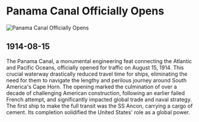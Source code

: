 # Panama Canal Officially Opens

![Panama Canal Officially Opens](https://maritimecyprus.com/wp-content/uploads/2015/08/ancon-1.jpg)

## 1914-08-15

The Panama Canal, a monumental engineering feat connecting the Atlantic and Pacific Oceans, officially opened for traffic on August 15, 1914. This crucial waterway drastically reduced travel time for ships, eliminating the need for them to navigate the lengthy and perilous journey around South America's Cape Horn. The opening marked the culmination of over a decade of challenging American construction, following an earlier failed French attempt, and significantly impacted global trade and naval strategy. The first ship to make the full transit was the SS Ancon, carrying a cargo of cement. Its completion solidified the United States' role as a global power.